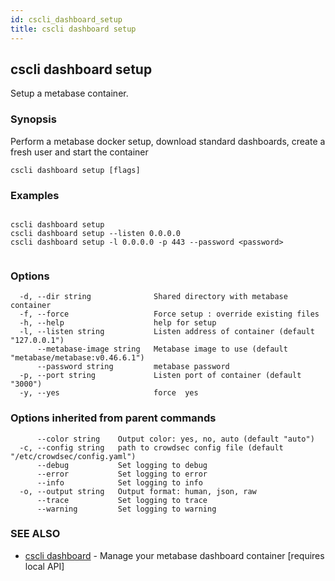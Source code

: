 ```yaml
---
id: cscli_dashboard_setup
title: cscli dashboard setup
---
```

## cscli dashboard setup

Setup a metabase container.

### Synopsis

Perform a metabase docker setup, download standard dashboards, create a fresh user and start the container

```
cscli dashboard setup [flags]
```

### Examples

```

cscli dashboard setup
cscli dashboard setup --listen 0.0.0.0
cscli dashboard setup -l 0.0.0.0 -p 443 --password <password>
 
```

### Options

```
  -d, --dir string              Shared directory with metabase container
  -f, --force                   Force setup : override existing files
  -h, --help                    help for setup
  -l, --listen string           Listen address of container (default "127.0.0.1")
      --metabase-image string   Metabase image to use (default "metabase/metabase:v0.46.6.1")
      --password string         metabase password
  -p, --port string             Listen port of container (default "3000")
  -y, --yes                     force  yes
```

### Options inherited from parent commands

```
      --color string    Output color: yes, no, auto (default "auto")
  -c, --config string   path to crowdsec config file (default "/etc/crowdsec/config.yaml")
      --debug           Set logging to debug
      --error           Set logging to error
      --info            Set logging to info
  -o, --output string   Output format: human, json, raw
      --trace           Set logging to trace
      --warning         Set logging to warning
```

### SEE ALSO

* [cscli dashboard](/cscli/cscli_dashboard.md)	 - Manage your metabase dashboard container [requires local API]

